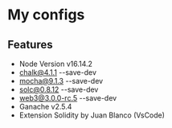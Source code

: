 # My configs

## Features

- Node Version v16.14.2
- chalk@4.1.1 --save-dev
- mocha@9.1.3 --save-dev
- solc@0.8.12 --save-dev
- web3@3.0.0-rc.5 --save-dev
- Ganache v2.5.4
- Extension Solidity by Juan Blanco (VsCode)